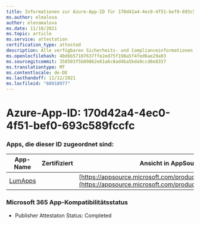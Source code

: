 ```yaml
---
title: Informationen zur Azure-App-ID für 170d42a4-4ec0-4f51-bef0-693c589fccfc
ms.author: elmalova
author: elenamalova
ms.date: 11/10/2021
ms.topic: article
ms.service: attestation
certification_type: attested
description: Alle verfügbaren Sicherheits- und Complianceinformationen für 170d42a4-4ec0-4f51-bef0-693c589fccfc.
ms.openlocfilehash: 40dbb57107637ffe2ed75f198a5f4fed6ae29a03
ms.sourcegitcommit: 358503f5b89862e61a6c8ad4ba5bda9ccd8e8357
ms.translationtype: MT
ms.contentlocale: de-DE
ms.lasthandoff: 11/12/2021
ms.locfileid: "60918977"
---
```

# <a name="azure-app-id-170d42a4-4ec0-4f51-bef0-693c589fccfc"></a>Azure-App-ID: 170d42a4-4ec0-4f51-bef0-693c589fccfc


### <a name="apps-associated-with-this-id"></a>Apps, die dieser ID zugeordnet sind:
| **App-Name** | **Zertifiziert** | **Ansicht in AppSource** |
|--------------|---------------|-----------------------|
| [LumApps](https://docs.microsoft.com/microsoft-365-app-certification/forward/WA200001015) |  | [https://appsource.microsoft.com/product/office/WA200001015](https://appsource.microsoft.com/product/office/WA200001015) |

### <a name="microsoft-365-app-compliance-status"></a>Microsoft 365 App-Kompatibilitätsstatus
- Publisher Attestaton Status: Completed
